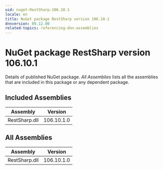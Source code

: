 ```yaml
---
uid: nuget-RestSharp-106.10.1
locale: en
title: NuGet package RestSharp version 106.10.1
dnnversion: 09.12.00
related-topics: referencing-dnn-assemblies
---
```


# NuGet package RestSharp version 106.10.1
Details of published NuGet package.
*All Assemblies* lists all the assemblies that are included in this package or any dependent package.

## Included Assemblies

|Assembly|Version|
|---|---|
|RestSharp.dll|106.10.1.0|

## All Assemblies

|Assembly|Version|
|---|---|
|RestSharp.dll|106.10.1.0|

